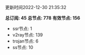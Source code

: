 更新时间2022-12-30 21:35:32

**总订阅: 45**
**总节点: 778**
**有效节点: 156**
- ssr节点: 1
- v2ray节点: 139
- trojan节点: 6
- ss节点: 10
